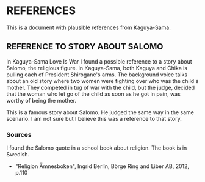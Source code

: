 # REFERENCES
This is a document with plausible references from Kaguya-Sama.

## REFERENCE TO STORY ABOUT SALOMO
In Kaguya-Sama Love Is War I found a possible reference to a story about Salomo, the religious figure.
In Kaguya-Sama, both Kaguya and Chika is pulling each of President Shirogane's arms. The background voice talks about an old story
where two women were fighting over who was the child's mother. They competed in tug of war with the child, but the judge, decided that the woman who let go of the
child as soon as he got in pain, was worthy of being the mother.

This is a famous story about Salomo. He judged the same way in the same scenario. I am not sure but I believe this was a reference to that story.

### Sources
I found the Salomo quote in a school book about religion. The book is in Swedish.
- "Religion Ämnesboken", Ingrid Berlin, Börge Ring and Liber AB, 2012, p.110
